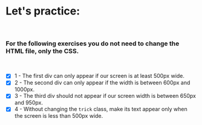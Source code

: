 # Let's practice:
<br />

### For the following exercises you do not need to change the HTML file, only the CSS.
<br />

- [x] 1 - The first div can only appear if our screen is at least 500px wide.
- [x] 2 - The second div can only appear if the width is between 600px and 1000px.
- [x] 3 - The third div should not appear if our screen width is between 650px and 950px.
- [x] 4 - Without changing the `trick` class, make its text appear only when the screen is less than 500px wide.